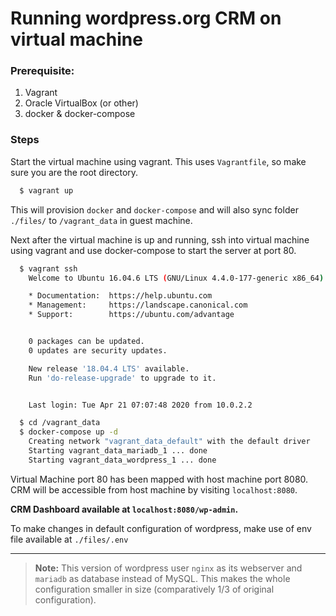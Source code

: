 # Running wordpress.org CRM on virtual machine

### Prerequisite:
1. Vagrant
1. Oracle VirtualBox (or other)
1. docker & docker-compose

### Steps
Start the virtual machine using vagrant. This uses `Vagrantfile`, so make sure you are the root directory.
```bash
  $ vagrant up 
```
This will provision `docker` and `docker-compose` and will also sync folder `./files/` to `/vagrant_data` in guest machine.

Next after the virtual machine is up and running, ssh into virtual machine using vagrant and use docker-compose to start the server at port 80.

```bash
  $ vagrant ssh
    Welcome to Ubuntu 16.04.6 LTS (GNU/Linux 4.4.0-177-generic x86_64)

    * Documentation:  https://help.ubuntu.com
    * Management:     https://landscape.canonical.com
    * Support:        https://ubuntu.com/advantage


    0 packages can be updated.
    0 updates are security updates.

    New release '18.04.4 LTS' available.
    Run 'do-release-upgrade' to upgrade to it.


    Last login: Tue Apr 21 07:07:48 2020 from 10.0.2.2

  $ cd /vagrant_data
  $ docker-compose up -d
    Creating network "vagrant_data_default" with the default driver
    Starting vagrant_data_mariadb_1 ... done
    Starting vagrant_data_wordpress_1 ... done
```

Virtual Machine port 80 has been mapped with host machine port 8080. CRM will be accessible from host machine by visiting `localhost:8080`.

**CRM Dashboard available at `localhost:8080/wp-admin`.**

To make changes in default configuration of wordpress, make use of env file available at `./files/.env`

---

>**Note:** This version of wordpress user `nginx` as its webserver and `mariadb` as database instead of MySQL. This makes the whole configuration smaller in size (comparatively 1/3 of original configuration).
